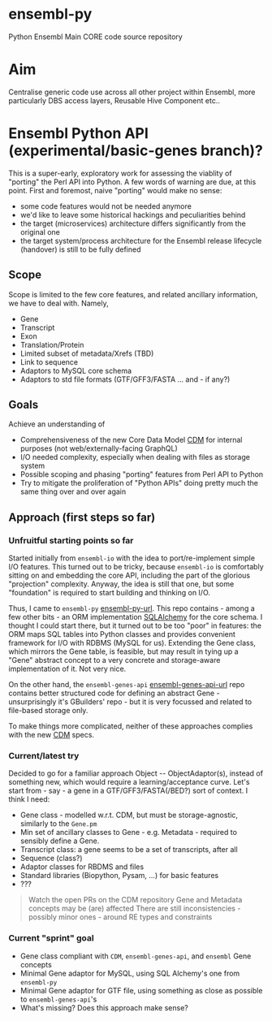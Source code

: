 # ensembl-py

Python Ensembl Main CORE code source repository


# Aim

Centralise generic code use across all other project within Ensembl, more particularly DBS access layers, Reusable Hive 
Component etc.. 
 

# Ensembl Python API (experimental/basic-genes branch)?

This is a super-early, exploratory work for assessing the viablity of "porting" the Perl API into Python.
A few words of warning are due, at this point. First and foremost, naive "porting" would make no sense:
- some code features would not be needed anymore
- we'd like to leave some historical hackings and peculiarities behind
- the target (microservices) architecture differs significantly from the original one
- the target system/process architecture for the Ensembl release lifecycle (handover) is still to be fully defined

## Scope

Scope is limited to the few core features, and related ancillary information, we have to deal with. Namely,
- Gene
- Transcript
- Exon
- Translation/Protein
- Limited subset of metadata/Xrefs (TBD)
- Link to sequence
- Adaptors to MySQL core schema
- Adaptors to std file formats (GTF/GFF3/FASTA ... and - if any?)

## Goals

Achieve an understanding of
- Comprehensiveness of the new Core Data Model [CDM] for internal purposes (not web/externally-facing GraphQL)
- I/O needed complexity, especially when dealing with files as storage system
- Possible scoping and phasing "porting" features from Perl API to Python
- Try to mitigate the proliferation of "Python APIs" doing pretty much the same thing over and over again

## Approach (first steps so far)

### Unfruitful starting points so far

Started initially from `ensembl-io` with the idea to port/re-implement simple I/O features.
This turned out to be tricky, because `ensembl-io` is comfortably sitting on and embedding the core API, including the part of the glorious "projection" complexity.
Anyway, the idea is still that one, but some "foundation" is required to start building and thinking on I/O.

Thus, I came to `ensembl-py` [ensembl-py-url]. This repo contains - among a few other bits - an ORM implementation [SQLAlchemy] for the core schema.
I thought I could start there, but it turned out to be too "poor" in features: the ORM maps SQL tables into Python classes and provides convenient framework for I/O with RDBMS (MySQL for us).
Extending the Gene class, which mirrors the Gene table, is feasible, but may result in tying up a "Gene" abstract concept to a very concrete and storage-aware implementation of it. Not very nice.

On the other hand, the `ensembl-genes-api` [ensembl-genes-api-url] repo contains better structured code for defining an abstract Gene - unsurprisingly it's GBuilders' repo - but it is very focussed and related to file-based storage only.

To make things more complicated, neither of these approaches complies with the new [CDM] specs.

### Current/latest try

Decided to go for a familiar approach Object -- ObjectAdaptor(s), instead of something new, which would require a learning/acceptance curve. Let's start from - say - a gene in a GTF/GFF3/FASTA(/BED?) sort of context.
I think I need:
- Gene class - modelled w.r.t. CDM, but must be storage-agnostic, similarly to the `Gene.pm`
- Min set of ancillary classes to Gene - e.g. Metadata - required to sensibly define a Gene.
- Transcript class: a gene seems to be a set of transcripts, after all
- Sequence (class?)
- Adaptor classes for RBDMS and files
- Standard libraries (Biopython, Pysam, ...) for basic features
- ???

> Watch the open PRs on the CDM repository
> Gene and Metadata concepts may be (are) affected
> There are still inconsistencies - possibly minor ones - around RE types and constraints


### Current "sprint" goal
- Gene class compliant with `CDM`, `ensembl-genes-api`, and `ensembl` Gene concepts
- Minimal Gene adaptor for MySQL, using SQL Alchemy's one from `ensembl-py`
- Minimal Gene adaptor for GTF file, using something as close as possible to `ensembl-genes-api`'s
- What's missing? Does this approach make sense?

[//]: # (List of references used before)

  [CDM]: <https://github.com/Ensembl/ensembl-cdm-docs>
  [ensembl-genes-api-url]: <https://github.com/Ensembl/ensembl-genes-api>
  [ensembl-py-url]: <https://github.com/Ensembl/ensembl-py>
  [SQLAlchemy]: <https://www.sqlalchemy.org>
